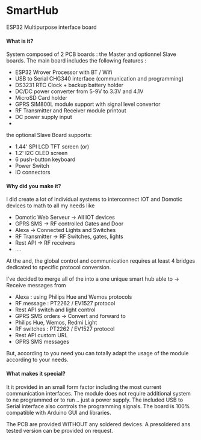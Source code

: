 # SmartHub
ESP32 Multipurpose interface board


#### What is it?
System composed of 2 PCB boards : the Master and optionnel Slave boards.
The main board includes the following features : 
- ESP32 Wrover Processor with BT / Wifi
- USB to Serial CHG340 interface (communication and programming)
- DS3231 RTC Clock + backup battery holder
- DC/DC power converter from 5-9V to 3.3V and 4.1V
- MicroSD Card holder
- GPRS SIM800L module support with signal level convertor
- RF Transmitter and Receiver module printout
- DC power supply input
- 
the optional Slave Board supports:
- 1.44' SPI LCD TFT screen (or)
- 1.2' I2C OLED screen 
- 6 push-button keyboard
- Power Switch
- IO connectors

#### Why did you make it?
I did create a lot of individual systems to interconnect IOT and Domotic devices to math to all my needs like
- Domotic Web Serveur -> All IOT devices
- GPRS SMS -> RF controlled Gates and Door
- Alexa -> Connected Lights and Switches
- RF Transmitter -> RF Switches, gates, lights
- Rest API -> RF receivers
- ....

At the and, the global control and communication requires at least 4 bridges dedicated to specific protocol conversion.

I've decided to merge all of the into a one unique smart hub able to
-> Receive messages from 
  - Alexa : using Philips Hue and Wemos protocols
  - RF message : PT2262 / EV1527 protocol
  - Rest API switch and light control
  - GPRS SMS orders 
-> Convert and forward to
  - Philips Hue, Wemos, Redmi Light
  - RF switches : PT2262 / EV1527 protocol
  - Rest API custom URL
  - GPRS SMS messages 

But, according to you need you can totally adapt the usage of the module according to your needs.

#### What makes it special?

It it provided in an small form factor including the most current communication interfaces. 
The module does not require additional system to ne programmed or to run .. just a power supply. The included USB to Serial interface also controls the programming signals. 
The board is 100% compatible with Arduino GUI and libraries.

The PCB are provided WITHOUT any soldered devices.
A presoldered ans tested version can be provided on request.
